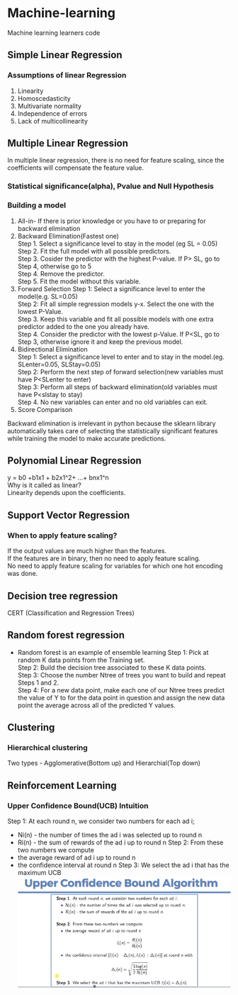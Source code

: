 # Machine-learning
Machine learning learners code
## Simple Linear Regression
### Assumptions of linear Regression   
1. Linearity
2. Homoscedasticity
3. Multivariate normality
4. Independence of errors
5. Lack of multicollinearity 
## Multiple Linear Regression   
In multiple linear regression, there is no need for feature scaling, since the coefficients will compensate the feature value.   
### Statistical significance(alpha), Pvalue and Null Hypothesis   
### Building a model   
1. All-in- If there is prior knowledge or you have to or preparing for backward elimination 
2. Backward Elimination(Fastest one)   
Step 1. Select a significance level to stay in the model (eg SL = 0.05)   
Step 2. Fit the full model with all possible predictors.   
Step 3. Cosider the predictor with the highest P-value. If P> SL, go to Step 4, otherwise go to 5   
Step 4. Remove the predictor.    
Step 5. Fit the model without this variable.   
3. Forward Selection
Step 1: Select a significance level to enter the model(e.g. SL=0.05)   
Step 2: Fit all simple regression models y-x. Select the one with the lowest P-Value.   
Step 3. Keep this variable and fit all possible models with one extra predictor added to the one you already have.   
Step 4. Consider the predictor with the lowest p-Value. If P<SL, go to Step 3, otherwise ignore it and keep the previous model.   
4. Bidirectional Elimination   
Step 1: Select a significance level to enter and to stay in the model.(eg. SLenter=0.05, SLStay=0.05)   
Step 2: Perform the next step of forward selection(new variables must have P<SLenter to enter)   
Step 3: Perform all steps of backward elimination(old variables must have P<slstay to stay)   
Step 4. No new variables can enter and no old variables can exit.   
5. Score Comparison   

Backward elimination is irrelevant in python because the sklearn library automatically takes care of selecting the statistically significant features while training the model to make accurate predictions.

## Polynomial Linear Regression
y = b0 +b1x1 + b2x1^2+ ...+ bnx1^n   
Why is it called as linear?   
Linearity depends upon the coefficients. 
## Support Vector Regression
### When to apply feature scaling?
  If the output values are much higher than the features.   
  If the features are in binary, then no need to apply feature scaling.   
  No need to apply feature scaling for variables for which one hot encoding was done.   
## Decision tree regression
  CERT (Classification and Regression Trees)   
## Random forest regression
* Random forest is an example of ensemble learning
Step 1: Pick at random K data points from the Training set.   
Step 2: Build the decision tree associated to these K data points.   
Step 3: Choose the number Ntree of trees you want to build and repeat Steps 1 and 2.   
Step 4: For a new data point, make each one of our Ntree trees predict the value of Y to for the data point in question and assign the new data point the average across all of the predicted Y values.

## Clustering
### Hierarchical clustering
Two types - Agglomerative(Bottom up) and Hierarchial(Top down)

## Reinforcement Learning
### Upper Confidence Bound(UCB) Intuition
  Step 1: At each round n, we consider two numbers for each ad i;
  * Ni(n) - the number of times the ad i was selected up to round n
  * Ri(n) - the sum of rewards of the ad i up to round n
  Step 2: From these two numbers we compute
  * the average reward of ad i up to round n
  * the confidence interval at round n
  Step 3: We select the ad i that has the maximum UCB
  ![RCB algorithm](https://github.com/dekaio/Machine-learning/blob/master/images/UCBalgorithm.PNG)

